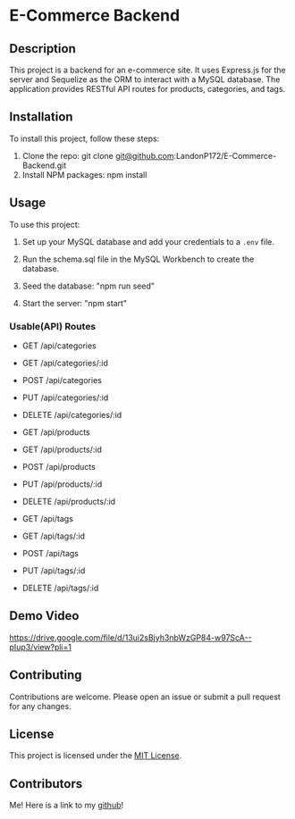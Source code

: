 # E-Commerce Backend

## Description
This project is a backend for an e-commerce site. It uses Express.js for the server and Sequelize as the ORM to interact with a MySQL database. The application provides RESTful API routes for products, categories, and tags.

## Installation
To install this project, follow these steps:
1. Clone the repo:
git clone git@github.com:LandonP172/E-Commerce-Backend.git
2. Install NPM packages:
npm install

## Usage
To use this project:

1. Set up your MySQL database and add your credentials to a `.env` file.

2. Run the schema.sql file in the MySQL Workbench to create the database.

3. Seed the database: "npm run seed"

4. Start the server: "npm start"

### Usable(API) Routes
- GET /api/categories
- GET /api/categories/:id
- POST /api/categories
- PUT /api/categories/:id
- DELETE /api/categories/:id

- GET /api/products
- GET /api/products/:id
- POST /api/products
- PUT /api/products/:id
- DELETE /api/products/:id

- GET /api/tags
- GET /api/tags/:id
- POST /api/tags
- PUT /api/tags/:id
- DELETE /api/tags/:id

## Demo Video
https://drive.google.com/file/d/13ui2sBjyh3nbWzGP84-w97ScA--pIup3/view?pli=1

## Contributing
Contributions are welcome. Please open an issue or submit a pull request for any changes.

## License
This project is licensed under the [MIT License](LICENSE).

## Contributors
Me! Here is a link to my [github](https://github.com/LandonP172 'My Github')!
